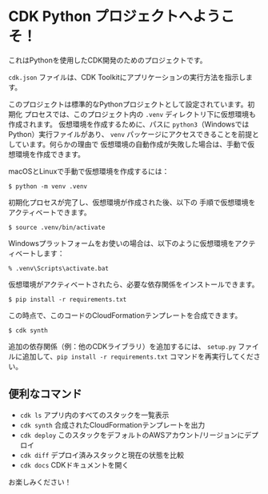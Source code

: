 # CDK Python プロジェクトへようこそ！

これはPythonを使用したCDK開発のためのプロジェクトです。

`cdk.json` ファイルは、CDK Toolkitにアプリケーションの実行方法を指示します。

このプロジェクトは標準的なPythonプロジェクトとして設定されています。初期化
プロセスでは、このプロジェクト内の `.venv` ディレクトリ下に仮想環境も作成されます。
仮想環境を作成するために、パスに `python3`（WindowsではPython）実行ファイルがあり、
`venv` パッケージにアクセスできることを前提としています。何らかの理由で
仮想環境の自動作成が失敗した場合は、手動で仮想環境を作成できます。

macOSとLinuxで手動で仮想環境を作成するには：

```
$ python -m venv .venv
```

初期化プロセスが完了し、仮想環境が作成された後、以下の
手順で仮想環境をアクティベートできます。

```
$ source .venv/bin/activate
```

Windowsプラットフォームをお使いの場合は、以下のように仮想環境をアクティベートします：

```
% .venv\Scripts\activate.bat
```

仮想環境がアクティベートされたら、必要な依存関係をインストールできます。

```
$ pip install -r requirements.txt
```

この時点で、このコードのCloudFormationテンプレートを合成できます。

```
$ cdk synth
```

追加の依存関係（例：他のCDKライブラリ）を追加するには、
`setup.py` ファイルに追加して、`pip install -r requirements.txt`
コマンドを再実行してください。

## 便利なコマンド

 * `cdk ls`          アプリ内のすべてのスタックを一覧表示
 * `cdk synth`       合成されたCloudFormationテンプレートを出力
 * `cdk deploy`      このスタックをデフォルトのAWSアカウント/リージョンにデプロイ
 * `cdk diff`        デプロイ済みスタックと現在の状態を比較
 * `cdk docs`        CDKドキュメントを開く

お楽しみください！
